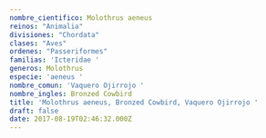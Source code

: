 ```yaml
---
nombre_cientifico: Molothrus aeneus
reinos: "Animalia"
divisiones: "Chordata"
clases: "Aves"
ordenes: "Passeriformes"
familias: 'Icteridae '
generos: Molothrus
especie: 'aeneus '
nombre_comun: 'Vaquero Ojirrojo '
nombre_ingles: Bronzed Cowbird
title: 'Molothrus aeneus, Bronzed Cowbird, Vaquero Ojirrojo '
draft: false
date: 2017-08-19T02:46:32.000Z
---
```


